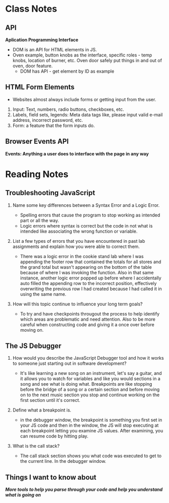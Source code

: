 # Class Notes

## API

**Aplication Programming Interface**

- DOM is an API for HTML elements in JS.
- Oven example, button knobs as the interface, specific roles - temp knobs, location of burner, etc. Oven door safely put things in and out of oven, door feature.
   - DOM has API - get element by ID as example

## HTML Form Elements

- Websites almost always include forms or getting input from the user.

1. Input: Text, numbers, radio buttons, checkboxes, etc.
2. Labels, field sets, legends: Meta data tags like, please input valid e-mail address, incorrect password, etc.
3. Form: a feature that the form inputs do. 

## Browser Events API

**Events: Anything a user does to interface with the page in any way**

# Reading Notes

## Troubleshooting JavaScript

1. Name some key differences between a Syntax Error and a Logic Error.
   - Spelling errors that cause the program to stop working as intended part or all the way.
   - Logic errors where syntax is correct but the code in not what is intended like associating the wrong function or variable. 

2. List a few types of errors that you have encountered in past lab assignments and explain how you were able to correct them.
   - There was a logic error in the cookie stand lab where I was appending the footer row that contained the totals for all stores and the grand total but wasn't appearing on the bottom of the table because of where I was invoking the function. Also in that same instance, another logic error popped up before where I accidentally auto filled the appending row to the incorrect position, effectively overwriting the previous row I had created because I had called it in using the same name.

3. How will this topic continue to influence your long term goals?
   - To try and have checkpoints througout the process to help identify which areas are problematic and need attention. Also to be more careful when constructing code and giving it a once over before moving on.

## The JS Debugger

1. How would you describe the JavaScript Debugger tool and how it works to someone just starting out in software development?
   - It's like learning a new song on an instrument, let's say a guitar, and it allows you to watch for variables and like you would sections in a song and see what is doing what. Breakpoints are like stopping before the bridge of a song or a certain section and before moving on to the next music section you stop and continue working on the first section until it's correct.

2. Define what a breakpoint is.
   - in the debugger window, the breakpoint is something you first set in your JS code and then in the window, the JS will stop executing at each breakpoint letting you examine JS values. After examining, you can resume code by hitting play.

3. What is the call stack?
   - The call stack section shows you what code was executed to get to the current line. In the debugger window.

## Things I want to know about

**_More tools to help you parse through your code and help you understand what is going on_**